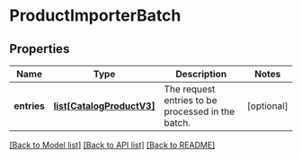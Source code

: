 # ProductImporterBatch

## Properties
Name | Type | Description | Notes
------------ | ------------- | ------------- | -------------
**entries** | [**list[CatalogProductV3]**](CatalogProductV3.md) | The request entries to be processed in the batch. | [optional] 

[[Back to Model list]](../README.md#documentation-for-models) [[Back to API list]](../README.md#documentation-for-api-endpoints) [[Back to README]](../README.md)


